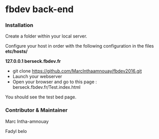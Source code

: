 # fbdev back-end

### Installation 

Create a folder within your local server.

Configure your host in order with the following configuration in the files **etc/hosts/**

**127.0.0.1 berseck.fbdev.fr** 

* git clone https://github.com/MarcInthaamnouay/fbdev2016.git
* Launch your webserver
* Open your browser and go to this page : berseck.fbdev.fr/Test.index.html

You should see the test bed page.

### Contributor & Maintainer

Marc Intha-amnouay 

Fadyl belo 


